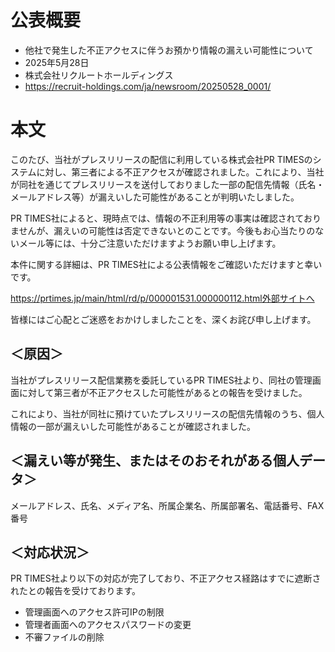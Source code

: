 # 公表概要
- 他社で発生した不正アクセスに伴うお預かり情報の漏えい可能性について
- 2025年5月28日
- 株式会社リクルートホールディングス
- https://recruit-holdings.com/ja/newsroom/20250528_0001/

# 本文
このたび、当社がプレスリリースの配信に利用している株式会社PR TIMESのシステムに対し、第三者による不正アクセスが確認されました。これにより、当社が同社を通じてプレスリリースを送付しておりました一部の配信先情報（氏名・メールアドレス等）が漏えいした可能性があることが判明いたしました。

PR TIMES社によると、現時点では、情報の不正利用等の事実は確認されておりませんが、漏えいの可能性は否定できないとのことです。今後もお心当たりのないメール等には、十分ご注意いただけますようお願い申し上げます。

本件に関する詳細は、PR TIMES社による公表情報をご確認いただけますと幸いです。

https://prtimes.jp/main/html/rd/p/000001531.000000112.html外部サイトへ

皆様にはご心配とご迷惑をおかけしましたことを、深くお詫び申し上げます。

## ＜原因＞
当社がプレスリリース配信業務を委託しているPR TIMES社より、同社の管理画面に対して第三者が不正アクセスした可能性があるとの報告を受けました。

これにより、当社が同社に預けていたプレスリリースの配信先情報のうち、個人情報の一部が漏えいした可能性があることが確認されました。

## ＜漏えい等が発生、またはそのおそれがある個人データ＞
メールアドレス、氏名、メディア名、所属企業名、所属部署名、電話番号、FAX番号

## ＜対応状況＞
PR TIMES社より以下の対応が完了しており、不正アクセス経路はすでに遮断されたとの報告を受けております。
- 管理画面へのアクセス許可IPの制限
- 管理者画面へのアクセスパスワードの変更
- 不審ファイルの削除

